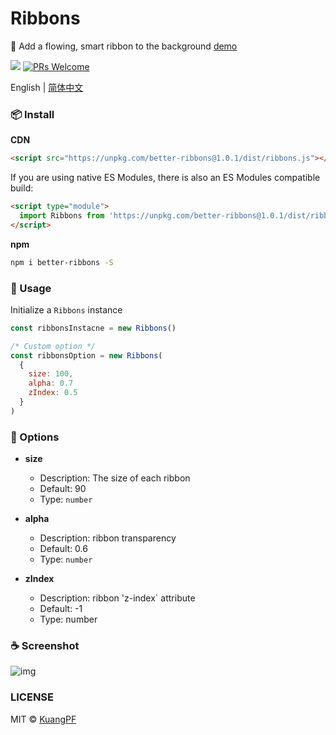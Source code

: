 # Ribbons

🌈 Add a flowing, smart ribbon to the background [demo](https://kuangpf.com/ribbons/example/index.html)

![](https://img.shields.io/npm/v/better-ribbons.svg?style=flat)
[![PRs Welcome](https://img.shields.io/badge/PRs-welcome-brightgreen.svg?style=flat)](http://makeapullrequest.com)


English | [简体中文](./README-zh_CN.md)

### 📦 Install

**CDN**

```html
<script src="https://unpkg.com/better-ribbons@1.0.1/dist/ribbons.js"></script>
```

If you are using native ES Modules, there is also an ES Modules compatible build:

```html
<script type="module">
  import Ribbons from 'https://unpkg.com/better-ribbons@1.0.1/dist/ribbons.esm.js'
</script>
```

**npm**

```bash
npm i better-ribbons -S
```

### 🔨 Usage

Initialize a `Ribbons` instance

```javascript
const ribbonsInstacne = new Ribbons()

/* Custom option */
const ribbonsOption = new Ribbons(
  {
    size: 100,
    alpha: 0.7
    zIndex: 0.5
  }
)
```

### 🍺 Options

- **size**
  - Description: The size of each ribbon
  - Default: 90
  - Type: `number`

- **alpha**
  - Description: ribbon transparency
  - Default: 0.6
  - Type: `number`

- **zIndex**
  - Description: ribbon 'z-index` attribute
  - Default: -1
  - Type: number

### ☕️ Screenshot

![img](https://user-images.githubusercontent.com/20694238/62418877-b5a7a500-b6a6-11e9-9e35-6823849be800.gif)

### LICENSE

MIT © [KuangPF](https://kuangpf.com/)
